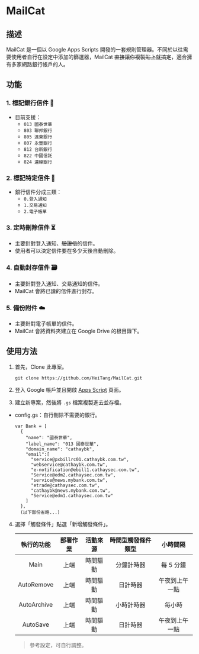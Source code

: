 # MailCat

## 描述
MailCat 是一個以 Google Apps Scripts 開發的一套規則管理器。不同於以往需要使用者自行在設定中添加的篩選器，MailCat ~~直接讓你複製貼上就搞定~~，適合擁有多家網路銀行帳戶的人。

## 功能
### 1. 標記銀行信件 🔖
- 目前支援：
  - `013 國泰世華`
  - `803 聯邦銀行`
  - `805 遠東銀行`
  - `807 永豐銀行`
  - `812 台新銀行`
  - `822 中國信託`
  - `824 連線銀行`

### 2. 標記特定信件 🔖
- 銀行信件分成三類：
    - `0.登入通知`
    - `1.交易通知`
    - `2.電子帳單`

### 3. 定時刪除信件 ⏳
- 主要針對登入通知、~~驗證信~~的信件。
- 使用者可以決定信件要在多少天後自動刪除。

### 4. 自動封存信件 🗃️
- 主要針對登入通知、交易通知的信件。
- MailCat 會將已讀的信件進行封存。

### 5. 備份附件 ☁️
- 主要針對電子帳單的信件。
- MailCat 會將資料夾建立在 Google Drive 的根目錄下。

## 使用方法
1. 首先，Clone 此專案。
    
    ```
    git clone https://github.com/HeiTang/MailCat.git
    ```

2. 登入 Google 帳戶並且開啟 [Apps Script](https://script.google.com/home/start) 頁面。 

3. 建立新專案，然後將 `.gs` 檔案複製進去並存檔。
  
  - config.gs：自行刪除不需要的銀行。
    
    ```
    var Bank = [
      {
        "name": "國泰世華",
        "label_name": "013 國泰世華",
        "domain_name": "cathaybk",
        "email":[
          "service@pxbillrc01.cathaybk.com.tw", 
          "webservice@cathaybk.com.tw",
          "e-notification@ebill1.cathaysec.com.tw", 
          "Service@edm2.cathaysec.com.tw", 
          "service@news.mybank.com.tw", 
          "etrade@cathaysec.com.tw", 
          "cathaybk@news.mybank.com.tw",
          "Service@edm1.cathaysec.com.tw"
        ]
      },
      (以下部份省略...)
    ```
4. 選擇「觸發條件」點選「新增觸發條件」。

    | 執行的功能 | 部署作業 | 活動來源 | 時間型觸發條件類型 | 小時間隔 | 
    | :-------------: | :--------------: | :---------: | :----------------: | :--------: |
    | Main        | 上端 | 時間驅動 | 分鐘計時器 | 每 5 分鐘 |
    | AutoRemove  | 上端 | 時間驅動 | 日計時器  | 午夜到上午一點 |
    | AutoArchive | 上端 | 時間驅動 | 小時計時器 | 每小時 |
    | AutoSave    | 上端 | 時間驅動 | 日計時器  | 午夜到上午一點 |
    > 參考設定，可自行調整。
